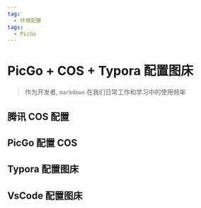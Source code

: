 ```yaml
---
tag:
  - 环境配置
tags:
  - PicGo
---
```


# PicGo + COS + Typora 配置图床

> 作为开发者, `markdown` 在我们日常工作和学习中的使用频率

## 腾讯 COS 配置

## PicGo 配置 COS

## Typora 配置图床

## VsCode 配置图床
